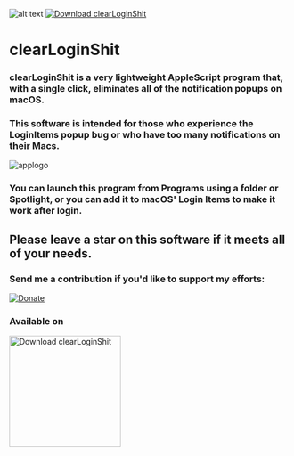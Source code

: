 ![alt text](https://img.shields.io/badge/Release-Stable-green)
[![Download clearLoginShit](https://img.shields.io/sourceforge/dm/clearloginshit.svg)](https://sourceforge.net/projects/clearloginshit/files/latest/download)
# clearLoginShit
### clearLoginShit is a very lightweight AppleScript program that, with a single click, eliminates all of the notification popups on macOS.
### This software is intended for those who experience the LoginItems popup bug or who have too many notifications on their Macs.

![applogo](https://i.imgur.com/mnm2GrD.png)

### You can launch this program from Programs using a folder or Spotlight, or you can add it to macOS' Login Items to make it work after login.
## Please leave a star on this software if it meets all of your needs.

### Send me a contribution if you'd like to support my efforts: 
[![Donate](https://img.shields.io/badge/Donate-PayPal-blue.svg)](https://paypal.com/karolpszo)

### Available on
<a href="https://sourceforge.net/p/clearloginshit/"><img alt="Download clearLoginShit" src="https://sourceforge.net/sflogo.php?type=17&group_id=3611141" width=200></a>
